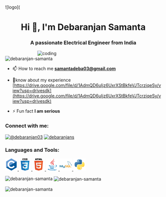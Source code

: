 ![logo](
<h1 align="center">Hi 👋, I'm Debaranjan Samanta</h1>
<h3 align="center">A passionate Electrical Engineer from India</h3>
<img align="right" alt="coding" width="400" src="https://camo.githubusercontent.com/7de37139d0b4c1ce40865e799b446c0e963a3dd8fb68d239707237c40604fa3d/68747470733a2f2f63646e2e6472696262626c652e636f6d2f75736572732f3733303730332f73637265656e73686f74732f363538313234332f6176656e746f2e676966"><p align="left"> 
<p align="left"> <img src="https://komarev.com/ghpvc/?username=debaranjan-samanta&label=Profile%20views&color=0e75b6&style=flat" alt="debaranjan-samanta" /> </p>

- 📫 How to reach me **samantadeba03@gmail.com**

- 📄know about my experience [https://drive.google.com/file/d/1AdmQD6uIjz6UxrXStBkfeVJTcrziqeSy/view?usp=drivesdk](https://drive.google.com/file/d/1AdmQD6uIjz6UxrXStBkfeVJTcrziqeSy/view?usp=drivesdk)

- ⚡ Fun fact **I am serious**

<h3 align="left">Connect with me:</h3>
<p align="left">
<a href="https://twitter.com/@debaranjan03" target="blank"><img align="center" src="https://raw.githubusercontent.com/rahuldkjain/github-profile-readme-generator/master/src/images/icons/Social/twitter.svg" alt="@debaranjan03" height="30" width="40" /></a>
<a href="https://linkedin.com/in/debaranjans" target="blank"><img align="center" src="https://raw.githubusercontent.com/rahuldkjain/github-profile-readme-generator/master/src/images/icons/Social/linked-in-alt.svg" alt="debaranjans" height="30" width="40" /></a>
</p>

<h3 align="left">Languages and Tools:</h3>
<p align="left"> <a href="https://www.cprogramming.com/" target="_blank" rel="noreferrer"> <img src="https://raw.githubusercontent.com/devicons/devicon/master/icons/c/c-original.svg" alt="c" width="40" height="40"/> </a> <a href="https://www.w3schools.com/css/" target="_blank" rel="noreferrer"> <img src="https://raw.githubusercontent.com/devicons/devicon/master/icons/css3/css3-original-wordmark.svg" alt="css3" width="40" height="40"/> </a> <a href="https://www.w3.org/html/" target="_blank" rel="noreferrer"> <img src="https://raw.githubusercontent.com/devicons/devicon/master/icons/html5/html5-original-wordmark.svg" alt="html5" width="40" height="40"/> </a> <a href="https://www.java.com" target="_blank" rel="noreferrer"> <img src="https://raw.githubusercontent.com/devicons/devicon/master/icons/java/java-original.svg" alt="java" width="40" height="40"/> </a> <a href="https://www.mysql.com/" target="_blank" rel="noreferrer"> <img src="https://raw.githubusercontent.com/devicons/devicon/master/icons/mysql/mysql-original-wordmark.svg" alt="mysql" width="40" height="40"/> </a> <a href="https://www.python.org" target="_blank" rel="noreferrer"> <img src="https://raw.githubusercontent.com/devicons/devicon/master/icons/python/python-original.svg" alt="python" width="40" height="40"/> </a> </p>

<p><img align="left" src="https://github-readme-stats.vercel.app/api/top-langs?username=debaranjan-samanta&show_icons=true&locale=en&layout=compact" alt="debaranjan-samanta" /></p>

<p>&nbsp;<img align="center" src="https://github-readme-stats.vercel.app/api?username=debaranjan-samanta&show_icons=true&locale=en" alt="debaranjan-samanta" /></p>

<p><img align="center" src="https://github-readme-streak-stats.herokuapp.com/?user=debaranjan-samanta&" alt="debaranjan-samanta" /></p>

